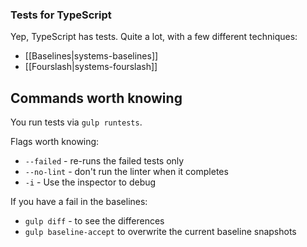 ### Tests for TypeScript

Yep, TypeScript has tests. Quite a lot, with a few different techniques:

- [[Baselines|systems-baselines]]
- [[Fourslash|systems-fourslash]]

## Commands worth knowing

You run tests via `gulp runtests`.

Flags worth knowing:

- `--failed` - re-runs the failed tests only
- `--no-lint` - don't run the linter when it completes
- `-i` - Use the inspector to debug

If you have a fail in the baselines:

- `gulp diff` - to see the differences
- `gulp baseline-accept` to overwrite the current baseline snapshots
